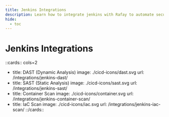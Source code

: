```yaml
---
title: Jenkins Integrations
description: Learn how to integrate jenkins with Rafay to automate security testing and deployment of your applications.
hide:
  - toc
---
```

<style>
.nt-card .nt-card-image{
  color: #005BFF;
}

.nt-card-title {
    text-align: -webkit-center;
}
</style>

# Jenkins Integrations

::cards:: cols=2

- title: DAST (Dynamic Analysis)
  image: ./cicd-icons/dast.svg
  url: /integrations/jenkins-dast/
- title: SAST (Static Analysis)
  image: ./cicd-icons/sast.svg
  url: /integrations/jenkins-sast/
- title: Container Scan
  image: ./cicd-icons/container.svg
  url: /integrations/jenkins-container-scan/
- title: IaC Scan
  image: ./cicd-icons/iac.svg
  url: /integrations/jenkins-iac-scan/
  ::/cards::
